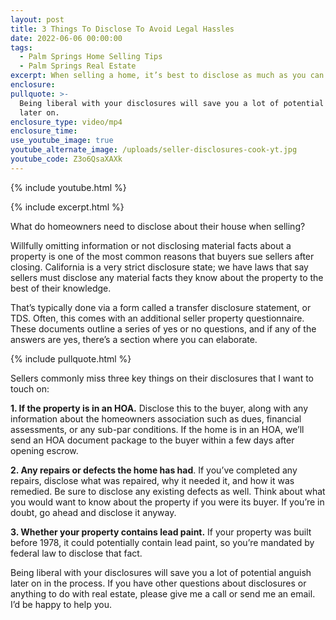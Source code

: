 ```yaml
---
layout: post
title: 3 Things To Disclose To Avoid Legal Hassles
date: 2022-06-06 00:00:00
tags:
  - Palm Springs Home Selling Tips
  - Palm Springs Real Estate
excerpt: When selling a home, it’s best to disclose as much as you can.
enclosure:
pullquote: >-
  Being liberal with your disclosures will save you a lot of potential anguish
  later on.
enclosure_type: video/mp4
enclosure_time:
use_youtube_image: true
youtube_alternate_image: /uploads/seller-disclosures-cook-yt.jpg
youtube_code: Z3o6QsaXAXk
---
```

{% include youtube.html %}

{% include excerpt.html %}

What do homeowners need to disclose about their house when selling?

Willfully omitting information or not disclosing material facts about a property is one of the most common reasons that buyers sue sellers after closing. California is a very strict disclosure state; we have laws that say sellers must disclose any material facts they know about the property to the best of their knowledge.

That’s typically done via a form called a transfer disclosure statement, or TDS. Often, this comes with an additional seller property questionnaire. These documents outline a series of yes or no questions, and if any of the answers are yes, there’s a section where you can elaborate.

{% include pullquote.html %}

Sellers commonly miss three key things on their disclosures that I want to touch on:

**1\. If the property is in an HOA.** Disclose this to the buyer, along with any information about the homeowners association such as dues, financial assessments, or any sub-par conditions. If the home is in an HOA, we’ll send an HOA document package to the buyer within a few days after opening escrow.

**2\. Any repairs or defects the home has had**. If you’ve completed any repairs, disclose what was repaired, why it needed it, and how it was remedied. Be sure to disclose any existing defects as well. Think about what you would want to know about the property if you were its buyer. If you’re in doubt, go ahead and disclose it anyway.

**3\. Whether your property contains lead paint.** If your property was built before 1978, it could potentially contain lead paint, so you’re mandated by federal law to disclose that fact.

Being liberal with your disclosures will save you a lot of potential anguish later on in the process. If you have other questions about disclosures or anything to do with real estate, please give me a call or send me an email. I’d be happy to help you.
